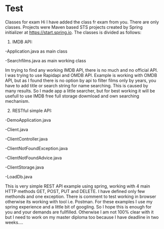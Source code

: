 # Test
Classes for exam
Hi I have added the class fr exam from you. There are only classes. Projects were Maven based STS projects created by Spring initializer at https://start.spring.io.
The classes is divided as follows:
1) IMDB API:

  -Application.java as main class
  
  -Searchfilms.java as main working class
  
Im trying to find any working IMDB API, there is no much and no official API. I was trying to use Rapidapi and OMDB API. Example is working with OMDB API, but as I found there is no option by api to filter films only by years, you have to add title or search string for name searching. This is caused by many results. So I made app a little searcher, but for best working it will be usefull to use IMDB free full storage dowmload and own searching mechanism.

2) RESTful simple API:

  -DemoApplication.java
  
  -Client.java
  
  -ClientController.java
  
  -ClientNotFoundException.java
  
  -ClientNotFoundAdvice.java
  
  -ClientStorage.java
  
  -LoadDb.java
  
This is very simple REST API example using spring, working with 4 main HTTP methods GET, POST, PUT and DELETE. I have defined only few methonds and one exception. There is comment to test working in browser otherwise its working with tool i.e. Postman.
For these examples I use my spring experience and a little bit of googling. So I hope this is enough for you and your demands are fullfilled. Otherwise I am not 100% clear with it but I need to work on my master diploma too because I have deadline in two weeks....
